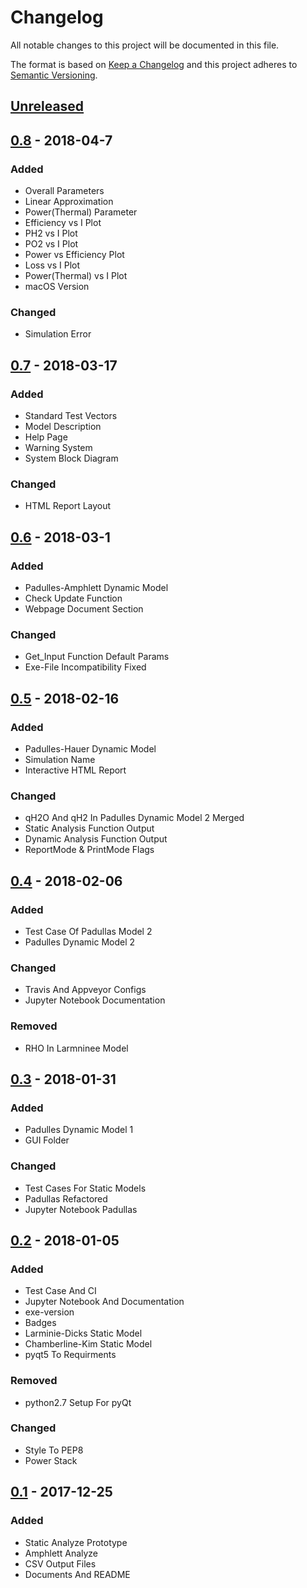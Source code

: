 # Changelog
All notable changes to this project will be documented in this file.

The format is based on [Keep a Changelog](http://keepachangelog.com/en/1.0.0/)
and this project adheres to [Semantic Versioning](http://semver.org/spec/v2.0.0.html).

## [Unreleased]
## [0.8] - 2018-04-7
### Added
- Overall Parameters
- Linear Approximation
- Power(Thermal) Parameter
- Efficiency vs I Plot
- PH2 vs I Plot
- PO2 vs I Plot
- Power vs Efficiency Plot
- Loss vs I Plot
- Power(Thermal) vs I Plot
- macOS Version

### Changed
- Simulation Error

## [0.7] - 2018-03-17
### Added
- Standard Test Vectors
- Model Description
- Help Page
- Warning System
- System Block Diagram

### Changed
- HTML Report Layout

## [0.6] - 2018-03-1
### Added
- Padulles-Amphlett Dynamic Model
- Check Update Function
- Webpage Document Section

### Changed
- Get_Input Function Default Params
- Exe-File Incompatibility Fixed


## [0.5] - 2018-02-16
### Added
- Padulles-Hauer Dynamic Model
- Simulation Name
- Interactive HTML Report
### Changed
- qH2O And qH2 In Padulles Dynamic Model 2 Merged
- Static Analysis Function Output
- Dynamic Analysis Function Output
- ReportMode & PrintMode Flags

## [0.4] - 2018-02-06
### Added
- Test Case Of Padullas Model 2
- Padulles Dynamic Model 2


### Changed
- Travis And Appveyor Configs
- Jupyter Notebook Documentation

### Removed
- RHO In Larmninee Model

## [0.3] - 2018-01-31
### Added
- Padulles Dynamic Model 1
- GUI Folder


### Changed
- Test Cases For Static Models
- Padullas Refactored
- Jupyter Notebook Padullas

## [0.2] - 2018-01-05
### Added
- Test Case And CI
- Jupyter Notebook And Documentation
- exe-version
- Badges
- Larminie-Dicks Static Model
- Chamberline-Kim Static Model
- pyqt5 To Requirments

### Removed
- python2.7 Setup For pyQt

### Changed
 - Style To PEP8
 - Power Stack

## [0.1] - 2017-12-25
### Added
- Static Analyze Prototype
- Amphlett Analyze
- CSV Output Files
- Documents And README

[Unreleased]: https://github.com/ECSIM/opem/compare/v0.8...HEAD
[0.8]: https://github.com/ECSIM/opem/compare/v0.7...v0.8
[0.7]: https://github.com/ECSIM/opem/compare/v0.6...v0.7
[0.6]: https://github.com/ECSIM/opem/compare/v0.5...v0.6
[0.5]: https://github.com/ECSIM/opem/compare/v0.4...v0.5
[0.4]: https://github.com/ECSIM/opem/compare/v0.3...v0.4
[0.3]: https://github.com/ECSIM/opem/compare/v0.2...v0.3
[0.2]: https://github.com/ECSIM/opem/compare/v0.1...v0.2
[0.1]: https://github.com/ECSIM/opem/compare/1e238cd...v0.1



